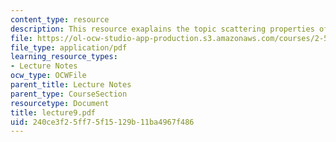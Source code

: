 ```yaml
---
content_type: resource
description: This resource exaplains the topic scattering properties of particulates.
file: https://ol-ocw-studio-app-production.s3.amazonaws.com/courses/2-58j-radiative-transfer-spring-2006/240ce3f25ff75f15129b11ba4967f486_lecture9.pdf
file_type: application/pdf
learning_resource_types:
- Lecture Notes
ocw_type: OCWFile
parent_title: Lecture Notes
parent_type: CourseSection
resourcetype: Document
title: lecture9.pdf
uid: 240ce3f2-5ff7-5f15-129b-11ba4967f486
---
```

